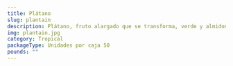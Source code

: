 ```yaml
---
title: Plátano
slug: plantain
description: Plátano, fruto alargado que se transforma, verde y almidonado cuando no ha madurado, dulce y dorado/negruzco al madurar. Base de la cocina caribeña, africana y latinoamericana, protagonista de tostones , mangú , asados o postres caramelizados. Cargado con potasio, vitamina A y carbohidratos energéticos, su textura densa lo convierte en ingrediente clave para snacks funcionales , desayunos premium o preparaciones innovadoras.
img: plantain.jpg
category: Tropical
packageType: Unidades por caja 50
pounds: ""
---
```


